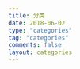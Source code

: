 ```yaml
---
title: 分类
date: 2018-06-02
type: "categories"
tag: "categories"
comments: false
layout: categories
---
```

